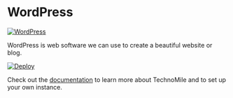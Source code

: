 # WordPress

[![WordPress](https://s.w.org/about/images/logos/wordpress-logo-stacked-rgb.png)](https://wordpress.org)

WordPress is web software we can use to create a beautiful website or blog.

[![Deploy](https://www.herokucdn.com/deploy/button.png)](https://heroku.com/deploy?template=https://github.com/technomile/Heroku-WordPress)

Check out the [documentation](https://github.com/technomile/Heroku-WordPress) to learn more about TechnoMile and to set up your own instance.
